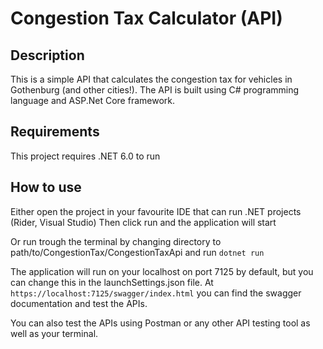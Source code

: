 # Congestion Tax Calculator (API)

## Description
This is a simple API that calculates the congestion tax for vehicles in Gothenburg (and other cities!). The API is built using C# programming language and ASP.Net Core framework.

## Requirements
This project requires .NET 6.0 to run

## How to use
Either open the project in your favourite IDE that can run .NET projects (Rider, Visual Studio)
Then click run and the application will start

Or run trough the terminal by changing directory to path/to/CongestionTax/CongestionTaxApi and run
````dotnet run````

The application will run on your localhost on port 7125 by default, but you can change this in the launchSettings.json file.
At ```https://localhost:7125/swagger/index.html``` you can find the swagger documentation and test the APIs.

You can also test the APIs using Postman or any other API testing tool as well as your terminal.

